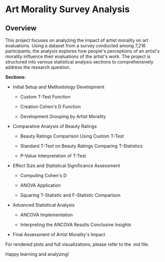 # Art Morality Survey Analysis

## Overview

This project focuses on analyzing the impact of artist morality on art
evaluations. Using a dataset from a survey conducted among 7,216
participants, the analysis explores how people's perceptions of an
artist's morality influence their evaluations of the artist's work. The
project is structured into various statistical analysis sections to
comprehensively address the research question.

**Sections:**

-   Initial Setup and Methodology Development

    -   Custom T-Test Function

    -   Creation Cohen's D Function

    -   Development Grouping by Artist Morality

-   Comparative Analysis of Beauty Ratings

    -   Beauty Ratings Comparison Using Custom T-Test

    -   Standard T-Test on Beauty Ratings Comparing T-Statistics

    -   P-Value Interpretation of T-Test

-   Effect Size and Statistical Significance Assessment

    -   Computing Cohen's D

    -   ANOVA Application

    -   Squaring T-Statistic and F-Statistic Comparison

-   Advanced Statistical Analysis

    -   ANCOVA Implementation

    -   Interpreting the ANCOVA Results Conclusive Insights

-   Final Assessment of Artist Morality's Impact

For rendered plots and full visualizations, please refer to the .md file.

Happy learning and analyzing!

